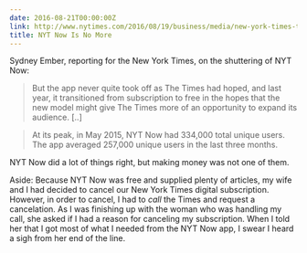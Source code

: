 ```yaml
---
date: 2016-08-21T00:00:00Z
link: http://www.nytimes.com/2016/08/19/business/media/new-york-times-to-shelve-nyt-now-app.html
title: NYT Now Is No More
---
```


Sydney Ember, reporting for the New York Times, on the shuttering of NYT Now:

> But the app never quite took off as The Times had hoped, and last year, it transitioned from subscription to free in the hopes that the new model might give The Times more of an opportunity to expand its audience. [..]

> At its peak, in May 2015, NYT Now had 334,000 total unique users. The app averaged 257,000 unique users in the last three months.

NYT Now did a lot of things right, but making money was not one of them.

Aside: Because NYT Now was free and supplied plenty of articles, my wife and I had decided to cancel our New York Times digital subscription. However, in order to cancel, I had to _call_ the Times and request a cancelation. As I was finishing up with the woman who was handling my call, she asked if I had a reason for canceling my subscription. When I told her that I got most of what I needed from the NYT Now app, I swear I heard a sigh from her end of the line.
